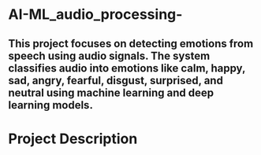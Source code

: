 # AI-ML_audio_processing-
## This project focuses on detecting emotions from speech using audio signals. The system classifies audio into emotions like calm, happy, sad, angry, fearful, disgust, surprised, and neutral using machine learning and deep learning models.
# Project Description
